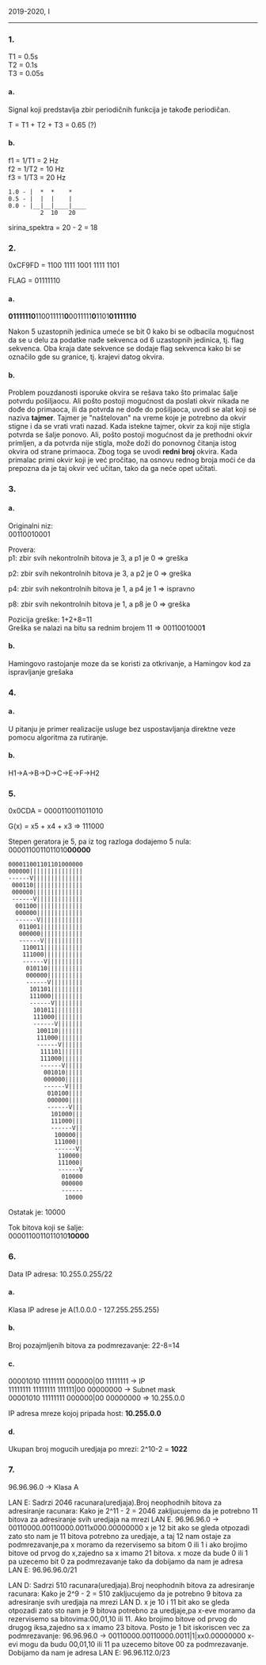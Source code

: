 2019-2020, I

---

### 1.

T1 = 0.5s  
T2 = 0.1s  
T3 = 0.05s  

#### a.

Signal koji predstavlja zbir periodičnih funkcija je takođe periodičan.

T = T1 + T2 + T3 = 0.65 (?)

#### b.

f1 = 1/T1 = 2 Hz  
f2 = 1/T2 = 10 Hz  
f3 = 1/T3 = 20 Hz  

```
1.0 - |  *  *    *  
0.5 - |  |  |    |  
0.0 - |__|__|____|____  
         2  10   20
```

sirina_spektra = 20 - 2 = 18

### 2.

0xCF9FD = 1100 1111 1001 1111 1101

FLAG = 01111110

#### a.

**01111110**110011111**0**0011111**0**1101**01111110**

Nakon 5 uzastopnih jedinica umeće se bit 0 kako bi se odbacila mogućnost da se u delu za podatke nađe sekvenca od 6 uzastopnih jedinica, tj. flag sekvenca. Oba kraja date sekvence se dodaje flag sekvenca kako bi se označilo gde su granice, tj. krajevi datog okvira.

#### b.

Problem pouzdanosti isporuke okvira se rešava tako što primalac šalje potvrdu pošiljaocu. Ali pošto postoji mogućnost da poslati okvir nikada ne dođe do primaoca, ili da potvrda ne dođe do pošiljaoca, uvodi se alat koji se naziva **tajmer**. Tajmer je "naštelovan" na vreme koje je potrebno da okvir stigne i da se vrati vrati nazad. Kada istekne tajmer, okvir za koji nije stigla potvrda se šalje ponovo. Ali, pošto postoji mogućnost da je prethodni okvir primljen, a da potvrda nije stigla, može doži do ponovnog čitanja istog okvira od strane primaoca. Zbog toga se uvodi **redni broj** okvira. Kada primalac primi okvir koji je već pročitao, na osnovu rednog broja moći će da prepozna da je taj okvir već učitan, tako da ga neće opet učitati.


### 3. 

#### a.

Originalni niz:  
00110010001

Provera:  
p1: zbir svih nekontrolnih bitova je 3, a p1 je 0 => greška

p2: zbir svih nekontrolnih bitova je 3, a p2 je 0 => greška

p4: zbir svih nekontrolnih bitova je 1, a p4 je 1 => ispravno

p8: zbir svih nekontrolnih bitova je 1, a p8 je 0 => greška

Pozicija greške: 1+2+8=11  
Greška se nalazi na bitu sa rednim brojem 11 => 0011001000**1**

#### b.   
Hamingovo rastojanje moze da se koristi za otkrivanje, a Hamingov kod za ispravljanje grešaka

### 4.

#### a.  
U pitanju je primer realizacije usluge bez uspostavljanja direktne veze pomocu algoritma za rutiranje.  
#### b.  
H1->A->B->D->C->E->F->H2

### 5.

0x0CDA = 0000110011011010

G(x) = x5 + x4 + x3 => 111000

Stepen geratora je 5, pa iz tog razloga dodajemo 5 nula:
0000110011011010**00000**

```
000011001101101000000
000000|||||||||||||||
------V||||||||||||||
 000110||||||||||||||
 000000||||||||||||||
 ------V|||||||||||||
  001100|||||||||||||
  000000|||||||||||||
  ------V||||||||||||
   011001||||||||||||
   000000||||||||||||
   ------V|||||||||||
    110011|||||||||||
    111000|||||||||||
    ------V||||||||||
     010110||||||||||
     000000||||||||||
     ------V|||||||||
      101101|||||||||
      111000|||||||||
      ------V||||||||
       101011||||||||
       111000||||||||
       ------V|||||||
        100110|||||||
        111000|||||||
        ------V||||||
         111101||||||
         111000||||||
         ------V|||||
          001010|||||
          000000|||||
          ------V||||
           010100||||
           000000||||
           ------V|||
            101000|||
            111000|||
            ------V||
             100000||
             111000||
             ------V|
              110000|
              111000|
              ------V
               010000
               000000
               ------
                10000
```

Ostatak je: 10000

Tok bitova koji se šalje:  
0000110011011010**10000**

### 6.

Data IP adresa: 10.255.0.255/22

#### a.  
Klasa IP adrese je A(1.0.0.0 - 127.255.255.255)

#### b.  
Broj pozajmljenih bitova za podmrezavanje: 22-8=14

#### c.  
00001010 11111111 000000|00 11111111 -> IP  
11111111 11111111 111111|00 00000000 -> Subnet mask  
00001010 11111111 000000|00 00000000 => 10.255.0.0  

IP adresa mreze kojoj pripada host: **10.255.0.0**

#### d.  
Ukupan broj mogucih uredjaja po mrezi: 2^10-2 = **1022**

### 7. 
96.96.96.0 -> Klasa A

LAN E: Sadrzi 2046 racunara(uredjaja).Broj neophodnih bitova za adresiranje racunara:
Kako je 2^11 - 2 = 2046 zakljucujemo da je potrebno 11 bitova za adresiranje svih uredjaja na mrezi LAN E.
96.96.96.0 -> 00110000.00110000.0011x000.00000000
x je 12 bit ako se gleda otpozadi zato sto nam je 11 bitova potrebno za uredjaje, a taj 12 nam ostaje za podmrezavanje,pa x moramo da rezervisemo sa bitom 0 ili 1
i ako brojimo bitove od prvog do x,zajedno sa x imamo 21 bitova.
x moze da bude 0 ili 1 pa uzecemo bit 0 za podmrezavanje tako da
dobijamo da nam je adresa LAN E: 96.96.96.0/21

LAN D: Sadrzi 510 racunara(uredjaja).Broj neophodnih bitova za adresiranje racunara:
Kako je 2^9 - 2 = 510 zakljucujemo da je potrebno 9 bitova za adresiranje svih uredjaja na mrezi LAN D.
x je 10 i 11 bit ako se gleda otpozadi zato sto nam je 9 bitova potrebno za uredjaje,pa x-eve moramo da rezervisemo sa bitovima:00,01,10 ili 11.
Ako brojimo bitove od prvog do drugog iksa,zajedno sa x imamo 23 bitova.
Posto je 1 bit iskoriscen vec za podmrezavanje:
96.96.96.0 -> 00110000.00110000.0011|1|xx0.00000000
x-evi mogu da budu 00,01,10 ili 11 pa uzecemo bitove 00 za podmrezavanje.
Dobijamo da nam je adresa LAN E: 96.96.112.0/23
